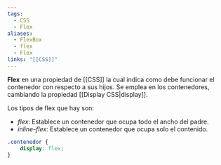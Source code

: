 ```yaml
---
tags:
  - CSS
  - Flex
aliases:
  - FlexBox
  - flex
  - Flex
links: "[[CSS]]"
---
```

**Flex** en una propiedad de [[CSS]] la cual indica como debe funcionar el contenedor con respecto a sus hijos.
Se emplea en los contenedores, cambiando la propiedad [[Display CSS|display]].

Los tipos de flex que hay son:
- *flex*: Establece un contenedor que ocupa todo el ancho del padre.
- *inline-flex*: Establece un contenedor que ocupa solo el contenido.

```css
.contenedor {
	display: flex;
}
```
